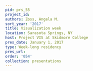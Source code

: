 ```yaml
---
pid: prs_55
project_id: 
authors: Zoss, Angela M.
sort_year: '2017'
title: Visualization week
location: Sarasota Springs, NY
host: Project VIS at Skidmore College
pres_date: January 1, 2017
type: Week-long residency
pres_url: 
order: '054'
collection: presentations
---
```

